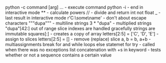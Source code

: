 python -c command [arg] ... - execute command
python -i - end in interactive mode
** - calculate powers
// - divide and return int not float
_ - last result in interactive mode
r'C:\some\name' - don't about escape characters
"""dupa""" - multiline strings
3 * "dupa" - multiplied strings
"dupa"[42:] out of range slice indexes are handled gracefully
strings are immutable
squares[:] - creates a copy of array
letters[2:5] = ['C', 'D', 'E'] - assign to slices
letters[2:5] = [] - remove (replace) slice
a, b = b, a+b - multiassignments
break for and while loops
else statemet for try - called when there was no exceptions
list concatenation with +s
in keyword - tests whether or not a sequence contains a certain value